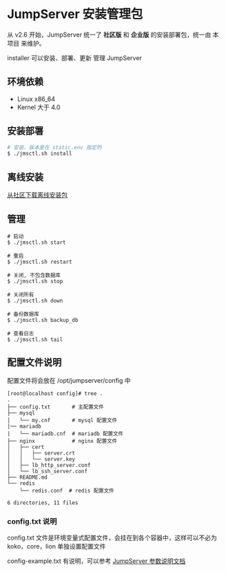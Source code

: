 # JumpServer 安装管理包

从 v2.6 开始，JumpServer 统一了 **社区版** 和 **企业版** 的安装部署包，统一由 本项目 来维护。

installer 可以安装、部署、更新 管理 JumpServer

## 环境依赖
  - Linux x86_64
  - Kernel 大于 4.0

## 安装部署

```bash
# 安装，版本是在 static.env 指定的
$ ./jmsctl.sh install
```

## 离线安装

[从社区下载离线安装包](https://community.fit2cloud.com/#/products/jumpserver/downloads)


## 管理

```
# 启动
$ ./jmsctl.sh start

# 重启
$ ./jmsctl.sh restart

# 关闭, 不包含数据库
$ ./jmsctl.sh stop

# 关闭所有
$ ./jmsctl.sh down

# 备份数据库
$ ./jmsctl.sh backup_db

# 查看日志
$ ./jmsctl.sh tail

```

## 配置文件说明

配置文件将会放在 /opt/jumpserver/config 中

```
[root@localhost config]# tree .
.
├── config.txt       # 主配置文件
├── mysql
│   └── my.cnf       # mysql 配置文件
|── mariadb
|   └── mariadb.cnf  # mariadb 配置文件
├── nginx            # nginx 配置文件
│   ├── cert
│   │   ├── server.crt
│   │   └── server.key
│   ├── lb_http_server.conf
│   └── lb_ssh_server.conf
├── README.md
└── redis
    └── redis.conf  # redis 配置文件

6 directories, 11 files
```

### config.txt 说明

config.txt 文件是环境变量式配置文件，会挂在到各个容器中，这样可以不必为 koko，core，lion 单独设置配置文件

config-example.txt 有说明，可以参考 [JumpServer 参数说明文档](https://docs.jumpserver.org/zh/master/admin-guide/env/)
